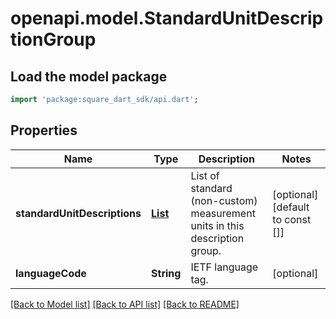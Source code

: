 # openapi.model.StandardUnitDescriptionGroup

## Load the model package
```dart
import 'package:square_dart_sdk/api.dart';
```

## Properties
Name | Type | Description | Notes
------------ | ------------- | ------------- | -------------
**standardUnitDescriptions** | [**List<StandardUnitDescription>**](StandardUnitDescription.md) | List of standard (non-custom) measurement units in this description group. | [optional] [default to const []]
**languageCode** | **String** | IETF language tag. | [optional] 

[[Back to Model list]](../README.md#documentation-for-models) [[Back to API list]](../README.md#documentation-for-api-endpoints) [[Back to README]](../README.md)


